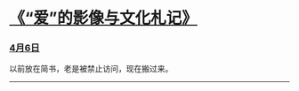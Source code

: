 # [《“爱”的影像与文化札记》](https://github.com/raffello/raffello.github.io)

### [4月6日]()

以前放在简书，老是被禁止访问，现在搬过来。

***
